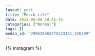```yaml
---
layout: post
title: "Porch Life"
date: 2012-06-08 19:41:45
categories: ["Normal"]
tags: []
media_id: "209628663775423121_326209"
---
```


{% instagram %}
